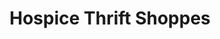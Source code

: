 ---
title: "Hospice Thrift Shoppes"
url: /pleasant-hill/hospice-thrift-shoppes/
shop: Gebrauchtwaren
---